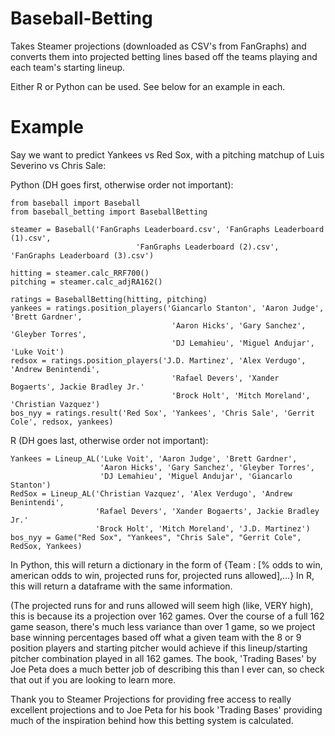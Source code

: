 # Baseball-Betting
Takes Steamer projections (downloaded as CSV's from FanGraphs) and converts them into projected betting lines based off the teams playing and each team's starting lineup.

Either R or Python can be used. See below for an example in each.

# Example

Say we want to predict Yankees vs Red Sox, with a pitching matchup of Luis Severino vs Chris Sale:

Python (DH goes first, otherwise order not important):
```
from baseball import Baseball
from baseball_betting import BaseballBetting

steamer = Baseball('FanGraphs Leaderboard.csv', 'FanGraphs Leaderboard (1).csv', 
                            'FanGraphs Leaderboard (2).csv', 'FanGraphs Leaderboard (3).csv')

hitting = steamer.calc_RRF700()
pitching = steamer.calc_adjRA162()

ratings = BaseballBetting(hitting, pitching)
yankees = ratings.position_players('Giancarlo Stanton', 'Aaron Judge', 'Brett Gardner',
                                    'Aaron Hicks', 'Gary Sanchez', 'Gleyber Torres',
                                    'DJ Lemahieu', 'Miguel Andujar', 'Luke Voit')
redsox = ratings.position_players('J.D. Martinez', 'Alex Verdugo', 'Andrew Benintendi',
                                    'Rafael Devers', 'Xander Bogaerts', Jackie Bradley Jr.'
                                    'Brock Holt', 'Mitch Moreland', 'Christian Vazquez')
bos_nyy = ratings.result('Red Sox', 'Yankees', 'Chris Sale', 'Gerrit Cole', redsox, yankees)
```

R (DH goes last, otherwise order not important):
```
Yankees = Lineup_AL('Luke Voit', 'Aaron Judge', 'Brett Gardner',
                    'Aaron Hicks', 'Gary Sanchez', 'Gleyber Torres',
                    'DJ Lemahieu', 'Miguel Andujar', 'Giancarlo Stanton')
RedSox = Lineup_AL('Christian Vazquez', 'Alex Verdugo', 'Andrew Benintendi',
                   'Rafael Devers', 'Xander Bogaerts', Jackie Bradley Jr.'
                   'Brock Holt', 'Mitch Moreland', 'J.D. Martinez')
bos_nyy = Game("Red Sox", "Yankees", "Chris Sale", "Gerrit Cole", RedSox, Yankees)
```

In Python, this will return a dictionary in the form of {Team : [% odds to win, american odds to win, projected runs for, projected runs allowed],...}
In R, this will return a dataframe with the same information.

(The projected runs for and runs allowed will seem high (like, VERY high), this is because its a projection over 162 games. Over the course of a full 162 game season, there's much less variance than over 1 game, so we project base winning percentages based off what a given team with the 8 or 9 position players and starting pitcher would achieve if this lineup/starting pitcher combination played in all 162 games. The book, 'Trading Bases' by Joe Peta does a much better job of describing this than I ever can, so check that out if you are looking to learn more.

Thank you to Steamer Projections for providing free access to really excellent projections and to Joe Peta for his book 'Trading Bases' providing much of the inspiration behind how this betting system is calculated.
